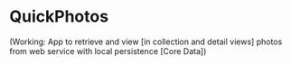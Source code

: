 # QuickPhotos

(Working: App to retrieve and view [in collection and detail views] photos from web service with local persistence [Core Data])
